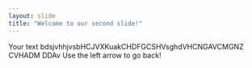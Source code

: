 ```yaml
---
layout: slide
title: "Welcome to our second slide!"
---
```

Your text bdsjvhhjvsbHCJVXKuakCHDFGCSHVsghdVHCNGAVCMGNZ CVHADM DDAv
Use the left arrow to go back!
